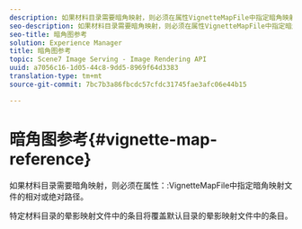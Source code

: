 ```yaml
---
description: 如果材料目录需要暗角映射，则必须在属性VignetteMapFile中指定暗角映射文件的相对或绝对路径。
seo-description: 如果材料目录需要暗角映射，则必须在属性VignetteMapFile中指定暗角映射文件的相对或绝对路径。
seo-title: 暗角图参考
solution: Experience Manager
title: 暗角图参考
topic: Scene7 Image Serving - Image Rendering API
uuid: a7056c16-1d05-44c8-9dd5-8969f64d3383
translation-type: tm+mt
source-git-commit: 7bc7b3a86fbcdc57cfdc31745fae3afc06e44b15

---
```



# 暗角图参考{#vignette-map-reference}

如果材料目录需要暗角映射，则必须在属性：:VignetteMapFile中指定暗角映射文件的相对或绝对路径。

特定材料目录的晕影映射文件中的条目将覆盖默认目录的晕影映射文件中的条目。
